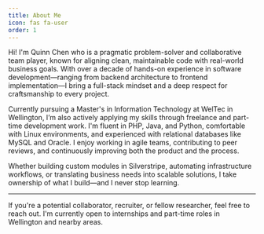 ```yaml
---
title: About Me
icon: fas fa-user
order: 1
---
```


Hi! I'm Quinn Chen who is a pragmatic problem-solver and collaborative team player, known for aligning clean, maintainable code with real-world business goals. With over a decade of hands-on experience in software development—ranging from backend architecture to frontend implementation—I bring a full-stack mindset and a deep respect for craftsmanship to every project.

Currently pursuing a Master's in Information Technology at WelTec in Wellington, I’m also actively applying my skills through freelance and part-time development work. I'm fluent in PHP, Java, and Python, comfortable with Linux environments, and experienced with relational databases like MySQL and Oracle. I enjoy working in agile teams, contributing to peer reviews, and continuously improving both the product and the process.

Whether building custom modules in Silverstripe, automating infrastructure workflows, or translating business needs into scalable solutions, I take ownership of what I build—and I never stop learning.



---

If you're a potential collaborator, recruiter, or fellow researcher, feel free to reach out. I'm currently open to internships and part-time roles in Wellington and nearby areas.
